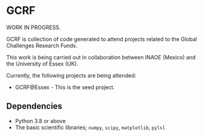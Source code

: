 # GCRF

WORK IN PROGRESS.

GCRF is collection of code generated to attend projects related to the
Global Challenges Research Funds.

This work is being carried out in collaboration between INAOE (Mexico)
and the University of Essex (UK).

Currently, the following projects are being attended:
* GCRF@Essex - This is the seed project.

## Dependencies

* Python 3.8 or above
* The basic scientific libraries; `numpy`, `scipy`, `matplotlib`, `pylsl`

